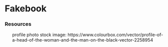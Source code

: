 <h1>Fakebook</h1>

<h3>Resources</h3>
<ul>
    profile photo stock image: https://www.colourbox.com/vector/profile-of-a-head-of-the-woman-and-the-man-on-the-black-vector-2258954
</ul>

